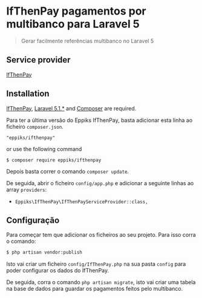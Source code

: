 # IfThenPay pagamentos por multibanco para Laravel 5
> Gerar facilmente referências multibanco no Laravel 5

## Service provider
[IfThenPay](https://www.ifthensoftware.com)

## Installation

[IfThenPay](https://www.ifthensoftware.com), [Laravel 5.1.*](http://laravel.com) and [Composer](https://getcomposer.org) are required.

Para ter a última versão do Eppiks IfThenPay, basta adicionar esta linha ao ficheiro `composer.json`.

```
"eppiks/ifthenpay"
```

or use the following command

```
$ composer require eppiks/ifthenpay
```

Depois basta correr o comando `composer update`.

De seguida, abrir o ficheiro `config/app.php` e adicionar a seguinte linhas ao array `providers`:

* `Eppiks\IfThenPay\IfThenPayServiceProvider::class,`

## Configuração

Para começar tem que adicionar os ficheiros ao seu projeto. Para isso corra o comando:

```bash
$ php artisan vendor:publish
```

Isto vai criar um ficheiro `config/IfThenPay.php` na sua pasta `config` para poder configurar os dados do IfThenPay.

De seguida, corra o comando `php artisan migrate`, isto vai criar uma tabela na base de dados para guardar os pagamentos feitos pelo multibanco.